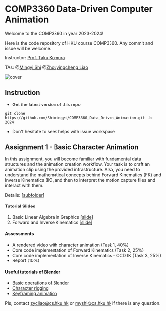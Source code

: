 # COMP3360 Data-Driven Computer Animation

Welcome to the COMP3360 in year 2023-2024!

Here is the code repository of HKU course COMP3360. Any commit and issue will be welcome.

Instructor: [Prof. Taku Komura](https://www.cs.hku.hk/index.php/people/academic-staff/taku)

TAs: @[Mingyi Shi](https://rubbly.cn)  @[Zhouyingcheng Liao](https://zycliao.com/)

![cover](https://github.com/Shimingyi/COMP3360_Data_Driven_Animation/assets/7709951/87c572b8-cd20-4c97-8922-34fb84ba1660)

## Instruction

* Get the latest version of this repo
``` shell
git clone https://github.com/Shimingyi/COMP3360_Data_Driven_Animation.git -b 2024
```
* Don't hesitate to seek helps with issue workspace

## Assignment 1 - Basic Character Animation

In this assignment, you will become familiar with fundamental data structures and the animation creation workflow. Your task is to craft an animation clip using the provided infrastructure.
Also, you need to understand the mathematical concepts behind Forward Kinematics (FK) and Inverse Kinematics (IK), and then to interpret the motion capture files and interact with them.

Details: [[subfolder](./assignment_1)]

#### Tutorial Slides

1. Basic Linear Algebra in Graphics [[slide](./COMP3360_ANI_T1.pdf)]
2. Forward and Inverse Kinematics [[slide](./COMP3360_ANI_T2.pdf)]

#### Assessments

- A rendered video with character animation (Task 1, 40%)
- Core code implementation of Forward Kinematics (Task 2, 25%)
- Core code implementation of Inverse Kinematics - CCD IK (Task 3, 25%)
- Report (10%)

#### Useful tutorials of Blender
 - [Basic operations of Blender](https://www.youtube.com/watch?v=B0J27sf9N1Y)
 - [Character rigging](https://www.youtube.com/watch?v=9dZjcFW3BRY)
 - [Keyframing animation](https://youtu.be/yjjLD3h3yRc?si=_-X3Nb3PRaNWeq6h) 

Pls, contact zycliao@cs.hku.hk or myshi@cs.hku.hk if there is any question.
